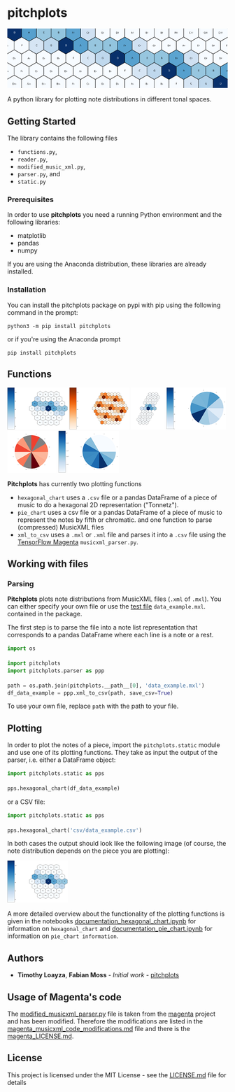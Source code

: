 # pitchplots

![header](images/big_blue_hex_8_top.png)

A python library for plotting note distributions in different tonal spaces.

## Getting Started

The library contains the following files
* `functions.py`, 
* `reader.py`, 
* `modified_music_xml.py`, 
* `parser.py`, and 
* `static.py`

### Prerequisites

In order to use **pitchplots** you need a running Python environment and the following libraries:
* matplotlib
* pandas
* numpy

If you are using the Anaconda distribution, these libraries are already installed.

### Installation

You can install the pitchplots package on pypi with pip using the following command in the prompt:

```
python3 -m pip install pitchplots
```

or if you're using the Anaconda prompt

```
pip install pitchplots
```
## Functions

![1](images/Tp1_def_hex.png)  ![2](images/Tp2_hex_orange_pc_5.png)  ![2](images/Tp3_hex_noduplicate.png)
![4](images/Tp4_def_pie.png)  ![5](images/Tp5_red_pie_nofifith.png)  ![6](images/Tp6_log_pie.png)

**Pitchplots** has currently two plotting functions
-   `hexagonal_chart` uses a `.csv` file or a pandas DataFrame of a piece of music to do a hexagonal 2D representation ("Tonnetz").
-   `pie_chart` uses a csv file or a pandas DataFrame of a piece of music to represent the notes by fifth or chromatic.
and one function to parse (compressed) MusicXML files
-   `xml_to_csv` uses a `.mxl` or `.xml` file and parses it into a `.csv` file using the [TensorFlow Magenta](https://github.com/tensorflow/magenta) `musicxml_parser.py`.

## Working with files

### Parsing

**Pitchplots** plots note distributions from MusicXML files (`.xml` of `.mxl`). You can either specify your own file or use the [test file](data_example.mxl) `data_example.mxl`. contained in the package.

The first step is to parse the file into a note list representation that corresponds to a pandas DataFrame where each line is a note or a rest.

```python
import os

import pitchplots
import pitchplots.parser as ppp

path = os.path.join(pitchplots.__path__[0], 'data_example.mxl')
df_data_example = ppp.xml_to_csv(path, save_csv=True)
```

To use your own file, replace `path` with the path to your file.

## Plotting

In order to plot the notes of a piece, import the `pitchplots.static` module and use one of its plotting functions. They take as input the output of the parser, i.e. either a DataFrame object:

```python
import pitchplots.static as pps

pps.hexagonal_chart(df_data_example)
```
 or a CSV file:
```python
import pitchplots.static as pps

pps.hexagonal_chart('csv/data_example.csv')
```
In both cases the output should look like the following image (of course, the note distribution depends on the piece you are plotting):

![hex_example](images/Tp1_def_hex.png)

A more detailed overview about the functionality of the plotting functions is given in the notebooks [documentation_hexagonal_chart.ipynb](documentation_hexagonal_chart.ipynb) for information on `hexagonal_chart` and [documentation_pie_chart.ipynb](documentation_pie_chart.ipynb) for information on `pie_chart information`.

## Authors

* **Timothy Loayza**, **Fabian Moss** - *Initial work* - [pitchplots](https://github.com/DCMLab/pitchplots)

## Usage of Magenta's code

The [modified_musicxml_parser.py](modified_musicxml_parser.py) file is taken from the [magenta](https://github.com/tensorflow/magenta) project and has been modified. Therefore the modifications are listed in the [magenta_musicxml_code_modifications.md](magenta_musicxml_code_modifications.md) file and there is the [magenta_LICENSE.md](magenta_LICENSE.md).

## License

This project is licensed under the MIT License - see the [LICENSE.md](LICENSE.md) file for details
